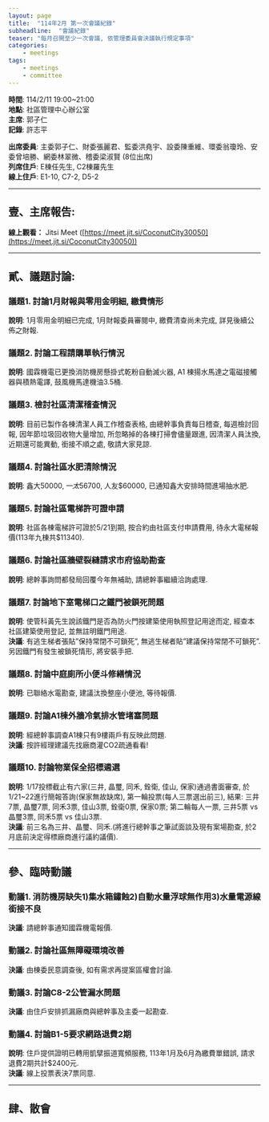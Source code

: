 ```yaml
---
layout: page
title:  "114年2月 第一次會議紀錄"
subheadline:  "會議紀錄"
teaser: "每月召開至少一次會議, 依管理委員會決議執行規定事項"
categories:
    - meetings
tags:
    - meetings
    - committee
---
```

**時間**: 114/2/11 19:00~21:00<br>
**地點**: 社區管理中心辦公室<br>
**主席**: 郭子仁<br>
**記錄**: 許志平<br>

**出席委員**: 主委郭子仁、財委張麗君、監委洪堯宇、設委陳重維、環委翁瓊玲、安委曾培勝、網委林翠微、稽委梁淑賢 (8位出席)<br>
**列席住戶**: E棟任先生, C2棟羅先生<br>
**線上住戶**: E1-10, C7-2, D5-2<br>

---
## 壹、主席報告:
**線上觀看：** Jitsi Meet ([https://meet.jit.si/CoconutCity30050](https://meet.jit.si/CoconutCity30050))

---
## 貳、議題討論:

### 議題1. 討論1月財報與零用金明細, 繳費情形
**說明**: 1月零用金明細已完成, 1月財報委員審閱中, 繳費清查尚未完成, 詳見後續公佈之財報.

### 議題2. 討論工程請購單執行情況
**說明**: 國霖機電已更換消防機房懸掛式乾粉自動滅火器, A1 棟揚水馬達之電磁接觸器與積熱電譯, 鼓風機馬達機油3.5桶.

### 議題3. 檢討社區清潔稽查情況
**說明**: 目前已製作各棟清潔人員工作稽查表格, 由總幹事負責每日稽查, 每週檢討回報, 因年節垃圾回收物大量增加, 所忽略掉的各棟打掃會儘量跟進, 因清潔人員汰換, 近期還可能異動, 銜接不順之處, 敬請大家見諒.

### 議題4. 討論社區水肥清除情況
**說明**: 鑫大$50000, 一太$56700, 人友$60000, 已通知鑫大安排時間進場抽水肥.

### 議題5. 討論社區電梯許可證申請
**說明**: 社區各棟電梯許可證於5/21到期, 按合約由社區支付申請費用, 待永大電梯報價(113年九棟共$11340).

### 議題6. 討論社區牆壁裂縫請求市府協助勘查
**說明**: 總幹事詢問都發局回覆今年無補助, 請總幹事繼續洽詢處理.

### 議題7. 討論地下室電梯口之鐵門被鎖死問題
**說明**: 使管科黃先生說該鐵門是否為防火門按建築使用執照登記用途而定, 經查本社區建築使用登記, 並無註明鐵門用途.<br>
**決議**: 有逃生梯者張貼”保持常閉不可鎖死”, 無逃生梯者貼”建議保持常閉不可鎖死”.另因鐵門有發生被鎖死情形, 將安裝手把.<br>

### 議題8. 討論中庭廁所小便斗修繕情況
**說明**: 已聯絡水電勘查, 建議汰換整座小便池, 等待報價.

### 議題9. 討論A1棟外牆冷氣排水管堵塞問題
**說明**: 經總幹事調查A1棟只有9樓兩戶有反映此問題.<br>
**決議**: 按許經理建議先找廠商灌CO2疏通看看!<br>

### 議題10. 討論物業保全招標遴選
**說明**: 1/17投標截止有六家(三井, 晶璽, 同禾, 銓衛, 佳山, 保家)通過書面審查, 於1/21~22進行簡報答詢(保家無故缺席), 第一輪投票(每人三票選出前三), 結果: 三井7票, 晶璽7票, 同禾3票, 佳山3票, 銓衛0票, 保家0票; 第二輪每人一票, 三井5票 vs 晶璽3票, 同禾5票 vs 佳山3票.<br>
**決議**: 前三名為三井、晶璽、同禾.(將進行總幹事之筆試面談及現有案場勘查, 於2月底前決定得標廠商進行議約議價).<br>

---
## 參、臨時動議

### 動議1. 消防機房缺失1)集水箱鏽蝕2)自動水量浮球無作用3)水量電源線銜接不良
**決議**: 請總幹事通知國霖機電報價.

### 動議2. 討論社區無障礙環境改善
**決議**: 由棟委民意調查後, 如有需求再提案區權會討論.

### 動議3. 討論C8-2公管漏水問題
**決議**: 由住戶安排抓漏廠商與總幹事及主委一起勘查.

### 動議4. 討論B1-5要求網路退費2期
**說明**: 住戶提供證明已轉用凱擘振道寬頻服務, 113年1月及6月為繳費單錯誤, 請求退費2期共計$2400元.<br>
**決議**: 線上投票表決7票同意.<br>

---
## 肆、散會
